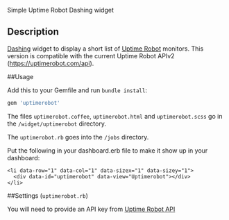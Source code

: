 Simple Uptime Robot Dashing widget

## Description

[Dashing](http://shopify.github.com/dashing) widget to display a short list of [Uptime Robot](http://uptimerobot.com/) monitors. 
This version is compatible with the current Uptime Robot APIv2 (https://uptimerobot.com/api).

##Usage

Add this to your Gemfile and run `bundle install`:
```bash
gem 'uptimerobot'
```

The files `uptimerobot.coffee`, `uptimerobot.html` and `uptimerobot.scss` go in the `/widget/uptimerobot` directory.

The `uptimerobot.rb` goes into the `/jobs` directory.

Put the following in your dashboard.erb file to make it show up in your dashboard:

    <li data-row="1" data-col="1" data-sizex="1" data-sizey="1">
      <div data-id="uptimerobot" data-view="Uptimerobot"></div>
    </li>


##Settings (`uptimerobot.rb`)

You will need to provide an API key from [Uptime Robot API](http://uptimerobot.com/api)